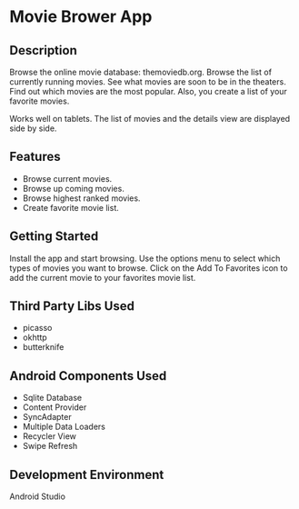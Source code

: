 # Movie Brower App
## Description
Browse the online movie database: themoviedb.org. Browse the list of currently running movies. See what movies are soon to be in the theaters. Find out which movies are the most popular. Also, you create a list of your favorite movies.

Works well on tablets. The list of movies and the details view are displayed side by side.

## Features
* Browse current movies.
* Browse up coming movies.
* Browse highest ranked movies.
* Create favorite movie list.

## Getting Started
Install the app and start browsing. Use the options menu to select which types of movies you want to browse. Click on the Add To Favorites icon to add the current movie to your favorites movie list.

## Third Party Libs Used
* picasso
* okhttp
* butterknife

## Android Components Used
* Sqlite Database
* Content Provider
* SyncAdapter
* Multiple Data Loaders
* Recycler View
* Swipe Refresh

## Development Environment
Android Studio
